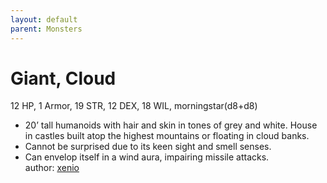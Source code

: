 ```yaml
---
layout: default
parent: Monsters 
--- 
```

# Giant, Cloud
12 HP, 1 Armor, 19 STR, 12 DEX, 18 WIL, morningstar(d8+d8)  
- 20’ tall humanoids with hair and skin in tones of grey and white.   House in castles built atop the highest mountains or floating in cloud banks.  
- Cannot be surprised due to its keen sight and smell senses.  
- Can envelop itself in a wind aura, impairing missile attacks.  
author: [xenio](https://xenioinabottle.blogspot.com/2021/02/classic-monsters-for-cairnito-part-1.html) 
